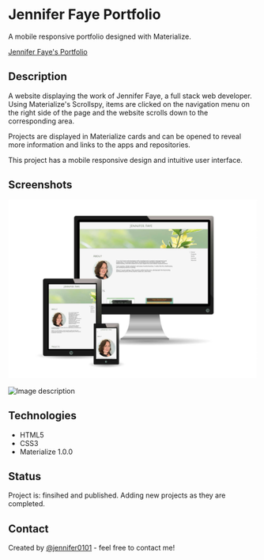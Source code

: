 # Jennifer Faye Portfolio

A mobile responsive portfolio designed with Materialize.  

[Jennifer Faye's Portfolio](https://jennifer0101.github.io/Jennifer-Faye-Portfolio/)

## Description

A website displaying the work of Jennifer Faye, a full stack web developer. Using Materialize's Scrollspy, items are clicked on the navigation menu on the right side of the page and the website scrolls down to the corresponding area. 

Projects are displayed in Materialize cards and can be opened to reveal more information and links to the apps and repositories. 

This project has a mobile responsive design and intuitive user interface.

## Screenshots

![Image description](assets/images/Screen-Options-JF.jpg)

![Image description](assets/images/SS-Projects.pn)

## Technologies

* HTML5
* CSS3
* Materialize 1.0.0

## Status
Project is: finsihed and published. Adding new projects as they are completed. 

## Contact
Created by [@jennifer0101](https://www.fayecreative.com) - feel free to contact me!